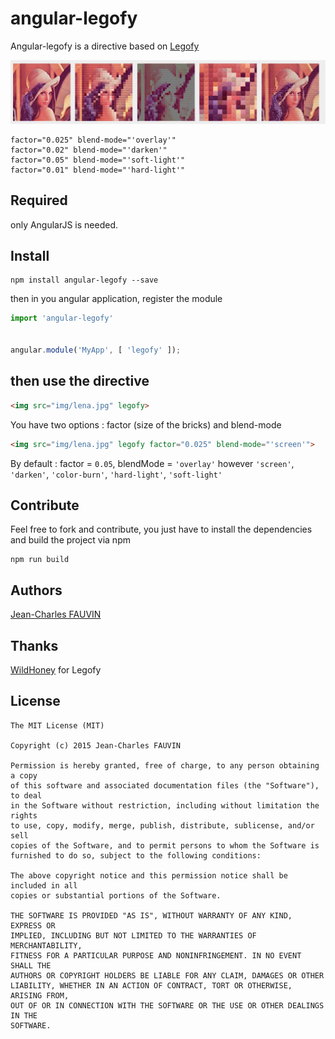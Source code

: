 # angular-legofy
Angular-legofy is a directive based on [Legofy](https://github.com/Wildhoney/Legofy)

![screenshot](media/screenshot2.png)

```
factor="0.025" blend-mode="'overlay'"
factor="0.02" blend-mode="'darken'"
factor="0.05" blend-mode="'soft-light'"
factor="0.01" blend-mode="'hard-light'"
```

## Required
only AngularJS is needed.

## Install

```
npm install angular-legofy --save
```

then in you angular application, register the module
```js
import 'angular-legofy'


angular.module('MyApp', [ 'legofy' ]);
```


## then use the directive

```html
<img src="img/lena.jpg" legofy>
```

You have two options :
factor (size of the bricks) and blend-mode

```html
<img src="img/lena.jpg" legofy factor="0.025" blend-mode="'screen'">
```
By default :
factor = `0.05`,
blendMode = `'overlay'`
however `'screen'`, `'darken'`, `'color-burn'`, `'hard-light'`, `'soft-light'`

## Contribute

Feel free to fork and contribute, you just have to install the dependencies and build the project via npm

```
npm run build
```

## Authors

[Jean-Charles FAUVIN](https://github.com/ByJC)

## Thanks

[WildHoney](https://github.com/Wildhoney) for Legofy

## License

```
The MIT License (MIT)

Copyright (c) 2015 Jean-Charles FAUVIN

Permission is hereby granted, free of charge, to any person obtaining a copy
of this software and associated documentation files (the "Software"), to deal
in the Software without restriction, including without limitation the rights
to use, copy, modify, merge, publish, distribute, sublicense, and/or sell
copies of the Software, and to permit persons to whom the Software is
furnished to do so, subject to the following conditions:

The above copyright notice and this permission notice shall be included in all
copies or substantial portions of the Software.

THE SOFTWARE IS PROVIDED "AS IS", WITHOUT WARRANTY OF ANY KIND, EXPRESS OR
IMPLIED, INCLUDING BUT NOT LIMITED TO THE WARRANTIES OF MERCHANTABILITY,
FITNESS FOR A PARTICULAR PURPOSE AND NONINFRINGEMENT. IN NO EVENT SHALL THE
AUTHORS OR COPYRIGHT HOLDERS BE LIABLE FOR ANY CLAIM, DAMAGES OR OTHER
LIABILITY, WHETHER IN AN ACTION OF CONTRACT, TORT OR OTHERWISE, ARISING FROM,
OUT OF OR IN CONNECTION WITH THE SOFTWARE OR THE USE OR OTHER DEALINGS IN THE
SOFTWARE.
```
